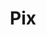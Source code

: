 ---
title: "Pix"
slug: "pix"
logo: "/images/competences/Certifications/Pix_Icon.png"
logoAlt: "logo of pix"
siteOfficiel: "https://pix.fr"
dateEmission: "June 2022"
dateExpiration: "No expiry date"
identifiant: "P-XXWGY228"
afficher: "/certifications/certification_Pix.pdf"
verifier: "https://app.pix.fr/verification-certificat"
enCours: "False"
draft: false
---